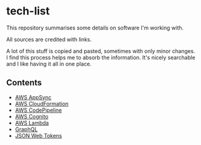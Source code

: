# tech-list

This repository summarises some details on software I'm working with.

All sources are credited with links.

A lot of this stuff is copied and pasted, sometimes with only minor changes.
I find this process helps me to absorb the information. It's nicely searchable
and I like having it all in one place.

## Contents

- [AWS AppSync](./docs/AWS_AppSync.md)
- [AWS CloudFormation](./docs/AWS_CloudFormation.md)
- [AWS CodePipeline](./docs/AWS_CodePipeline.md)
- [AWS Cognito](./docs/AWS_Cognito.md)
- [AWS Lambda](./docs/AWS_Lambda.md)
- [GraphQL](./docs/GraphQL.md)
- [JSON Web Tokens](./docs/JSON_Web_Tokens.md)
